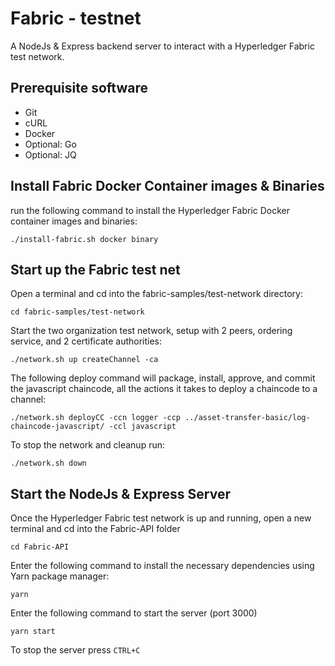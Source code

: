 # Fabric - testnet

A NodeJs & Express backend server to interact with a Hyperledger Fabric test network.

## Prerequisite software

- Git
- cURL
- Docker
- Optional: Go
- Optional: JQ

## Install Fabric Docker Container images & Binaries

run the following command to install the Hyperledger Fabric Docker container images and binaries:

`./install-fabric.sh docker binary`

## Start up the Fabric test net

Open a terminal and cd into the fabric-samples/test-network directory:

`cd fabric-samples/test-network`

Start the two organization test network, setup with 2 peers, ordering service, and 2 certificate authorities:

`./network.sh up createChannel -ca`

The following deploy command will package, install, approve, and commit the javascript chaincode, all the actions it takes to deploy a chaincode to a channel:

`./network.sh deployCC -ccn logger -ccp ../asset-transfer-basic/log-chaincode-javascript/ -ccl javascript`

To stop the network and cleanup run:

`./network.sh down`

## Start the NodeJs & Express Server

Once the Hyperledger Fabric test network is up and running, open a new terminal and cd into the Fabric-API folder

`cd Fabric-API`

Enter the following command to install the necessary dependencies using Yarn package manager:

`yarn`

Enter the following command to start the server (port 3000)

`yarn start`

To stop the server press `CTRL+C`
